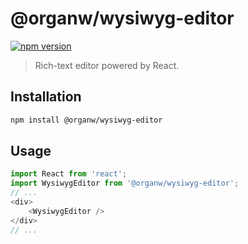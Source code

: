 # @organw/wysiwyg-editor

[![npm version](https://badge.fury.io/js/%40organw%2Fwysiwyg-editor.svg)](https://badge.fury.io/js/%40organw%2Fwysiwyg-editor)

> Rich-text editor powered by React.

## Installation

```bash
npm install @organw/wysiwyg-editor
```

## Usage

```javascript
import React from 'react';
import WysiwygEditor from '@organw/wysiwyg-editor';
// ...
<div>
    <WysiwygEditor />
</div>
// ...
```
